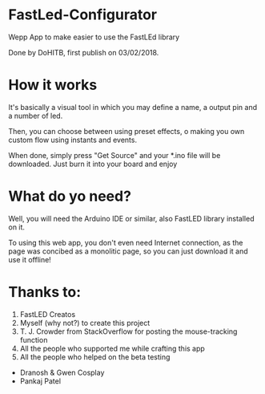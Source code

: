 # FastLed-Configurator
Wepp App to make easier to use the FastLEd library

Done by DoHITB, first publish on 03/02/2018.

# How it works
It's basically a visual tool in which you may define a name, a output pin and a number of led.

Then, you can choose between using preset effects, o making you own custom flow using instants and events.

When done, simply press "Get Source" and your *.ino file will be downloaded. Just burn it into your board and enjoy


# What do yo need?
Well, you will need the Arduino IDE or similar, also FastLED library installed on it.

To using this web app, you don't even need Internet connection, as the page was concibed as a monolitic page, so you can just download it and use it offline!


# Thanks to:
1. FastLED Creatos
2. Myself (why not?) to create this project
3. T. J. Crowder from StackOverflow for posting the mouse-tracking function
4. All the people who supported me while crafting this app
5. All the people who helped on the beta testing



*   Dranosh & Gwen Cosplay
*   Pankaj Patel
